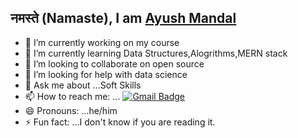 ## नमस्ते (Namaste), I am [Ayush Mandal](http://www.instagram.com/aayyusssh)



- 🔭 I’m currently working on my course
- 🌱 I’m currently learning Data Structures,Alogrithms,MERN stack
- 👯 I’m looking to collaborate on open source
- 🤔 I’m looking for help with data science
- 💬 Ask me about ...Soft Skills
- 📫 How to reach me: ... [![Gmail Badge](https://img.shields.io/badge/-ayush.mandal11@gmail.com-c14438?style=flat-square&logo=Gmail&logoColor=white&link=mailto:ayush.mandal11@gmail.com)](mailto:ayush.mandal11@gmail.com)
- 😄 Pronouns: ...he/him
- ⚡ Fun fact: ...I don't know if you are reading it.

